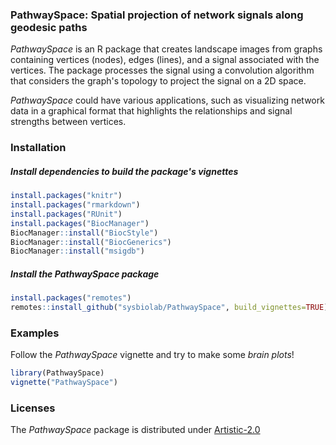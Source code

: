 ### PathwaySpace: Spatial projection of network signals along geodesic paths

*PathwaySpace* is an R package that creates landscape images from graphs containing vertices (nodes), edges (lines), and a signal associated with the vertices. The package processes the signal using a convolution algorithm that considers the graph's topology to project the signal on a 2D space. 

*PathwaySpace* could have various applications, such as visualizing network data in a graphical format that highlights the relationships and signal strengths between vertices. 

### Installation

##### Install dependencies to build the package's vignettes

```r
install.packages("knitr")
install.packages("rmarkdown")
install.packages("RUnit")
install.packages("BiocManager")
BiocManager::install("BiocStyle")
BiocManager::install("BiocGenerics")
BiocManager::install("msigdb")
```

##### Install the PathwaySpace package

```r
install.packages("remotes")
remotes::install_github("sysbiolab/PathwaySpace", build_vignettes=TRUE)
```

### Examples

Follow the *PathwaySpace* vignette and try to make some *brain plots*!

```r
library(PathwaySpace)
vignette("PathwaySpace")
```

### Licenses

The *PathwaySpace* package is distributed under [Artistic-2.0](https://www.r-project.org/Licenses/Artistic-2.0)
